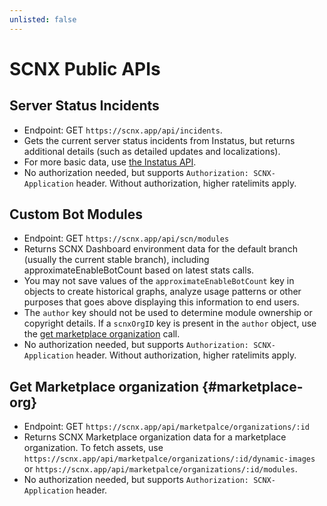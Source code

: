 ```yaml
---
unlisted: false
---
```


# SCNX Public APIs

## Server Status Incidents

* Endpoint: GET `https://scnx.app/api/incidents`.
* Gets the current server status incidents from Instatus, but returns additional details (such as detailed updates and
  localizations).
* For more basic data, use [the Instatus API](https://status.scootkit.com/public-api).
* No authorization needed, but supports `Authorization: SCNX-Application` header. Without authorization, higher
  ratelimits apply.

## Custom Bot Modules

* Endpoint: GET `https://scnx.app/api/scn/modules`
* Returns SCNX Dashboard environment data for the default branch (usually the current stable branch), including
  approximateEnableBotCount based on latest stats calls.
* You may not save values of the `approximateEnableBotCount` key in objects to create historical graphs, analyze usage
  patterns or other purposes that goes above displaying this information to end users.
* The `author` key should not be used to determine module ownership or copyright details. If a `scnxOrgID` key is present in the `author` object, use the [get marketplace organization](#marketplace-org) call.
* No authorization needed, but supports `Authorization: SCNX-Application` header. Without authorization, higher
  ratelimits apply.

## Get Marketplace organization {#marketplace-org}

* Endpoint: GET `https://scnx.app/api/marketpalce/organizations/:id`
* Returns SCNX Marketplace organization data for a marketplace organization. To fetch assets, use `https://scnx.app/api/marketpalce/organizations/:id/dynamic-images` or `https://scnx.app/api/marketpalce/organizations/:id/modules`.
* No authorization needed, but supports `Authorization: SCNX-Application` header.
